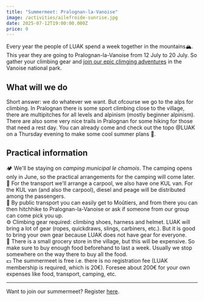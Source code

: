 ```yaml
---
title: "Summermeet: Pralognan-la-Vanoise"
image: /activities/ailefroide-sunrise.jpg
date: 2025-07-12T19:00:00.000Z
price: 0
---
```


Every year the people of LUAK spend a week together in the mountains🏔️. This year they are going to Pralognan-la-Vanoise from 12 July to 20 July.
So gather your climbing gear and [join our epic climging adventures](https://docs.google.com/forms/d/e/1FAIpQLSdK3zo8q2zVpw7AcXQUY4Hn31indHryk9CQLRiE9zSg0iphdQ/viewform?usp=dialog) in the Vanoise national park.

## What will we do

Short answer: we do whatever we want. But ofcourse we go to the alps for climbing.
In Pralognan there is some sport climbing close to the village, there are multipitches for all levels and alpinism (mostly beginner alpinism). There are also some very nice trails in Pralognan for some hiking for those that need a rest day.
You can already come and check out the topo @LUAK on a Thursday evening to make some cool summer plans 🧗.

## Practical information

🏕️ We'll be staying on *camping municipal le chamois*. The camping opens only in June, so the practical arrangements for the camping will come later.\
🚗 For the transport we'll arrange a carpool, we also have one KUL van. For the KUL van (and also the carpool), diesel and peage will be distributed among the passengers.\
🚂 By public transport you can easily get to Moûtiers, and from there you can then hitchhike to Pralognan-la-Vanoise or ask if someone from our group can come pick you up.\
⚙️ Climbing gear required: climbing shoes, harness and helmet. LUAK will bring a lot of gear (ropes, quickdraws, slings, carbiners, etc.). But it is good to bring your own gear because LUAK does not have gear for everyone.\
🍌 There is a small grocery store in the village, but this will be expensive. So make sure to buy enough food beforehand to last a week. Usually we stop somewhere on the way there to buy all the food.\
💵 The summermeet is free i.e. there is no registration fee (LUAK membership is required, which is 20€). Foresee about 200€ for your own expenses like food, transport, camping, etc.

---

Want to join our summermeet? Register [here](https://docs.google.com/forms/d/e/1FAIpQLSdK3zo8q2zVpw7AcXQUY4Hn31indHryk9CQLRiE9zSg0iphdQ/viewform?usp=dialog). 
